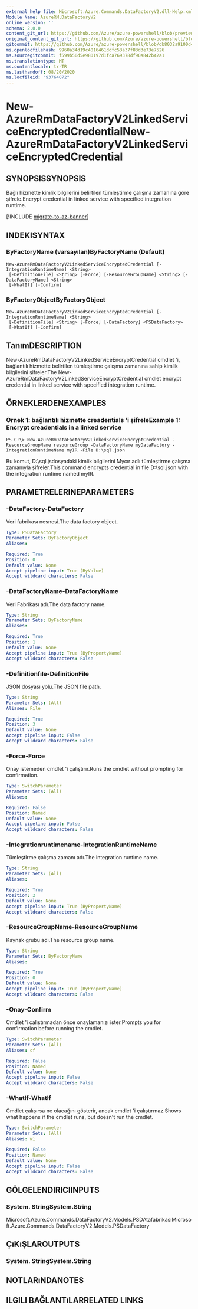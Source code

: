 ```yaml
---
external help file: Microsoft.Azure.Commands.DataFactoryV2.dll-Help.xml
Module Name: AzureRM.DataFactoryV2
online version: ''
schema: 2.0.0
content_git_url: https://github.com/Azure/azure-powershell/blob/preview/src/ResourceManager/DataFactories/Commands.DataFactoryV2/help/New-AzureRmDataFactoryV2LinkedServiceEncryptedCredential.md
original_content_git_url: https://github.com/Azure/azure-powershell/blob/preview/src/ResourceManager/DataFactories/Commands.DataFactoryV2/help/New-AzureRmDataFactoryV2LinkedServiceEncryptedCredential.md
gitcommit: https://github.com/Azure/azure-powershell/blob/db8032a9100d47fd3aa4248c7807d8e0bb538e83
ms.openlocfilehash: 9960a34d19c4016461ddfc53a37f83d3e73e7526
ms.sourcegitcommit: f599b50d5e980197d1fca769378df90a842b42a1
ms.translationtype: MT
ms.contentlocale: tr-TR
ms.lasthandoff: 08/20/2020
ms.locfileid: "93764072"
---
```

# <span data-ttu-id="01c3d-101">New-AzureRmDataFactoryV2LinkedServiceEncryptedCredential</span><span class="sxs-lookup"><span data-stu-id="01c3d-101">New-AzureRmDataFactoryV2LinkedServiceEncryptedCredential</span></span>

## <span data-ttu-id="01c3d-102">SYNOPSIS</span><span class="sxs-lookup"><span data-stu-id="01c3d-102">SYNOPSIS</span></span>
<span data-ttu-id="01c3d-103">Bağlı hizmette kimlik bilgilerini belirtilen tümleştirme çalışma zamanına göre şifrele.</span><span class="sxs-lookup"><span data-stu-id="01c3d-103">Encrypt credential in linked service with specified integration runtime.</span></span>

[!INCLUDE [migrate-to-az-banner](../../includes/migrate-to-az-banner.md)]

## <span data-ttu-id="01c3d-104">INDEKI</span><span class="sxs-lookup"><span data-stu-id="01c3d-104">SYNTAX</span></span>

### <span data-ttu-id="01c3d-105">ByFactoryName (varsayılan)</span><span class="sxs-lookup"><span data-stu-id="01c3d-105">ByFactoryName (Default)</span></span>
```
New-AzureRmDataFactoryV2LinkedServiceEncryptedCredential [-IntegrationRuntimeName] <String>
 [-DefinitionFile] <String> [-Force] [-ResourceGroupName] <String> [-DataFactoryName] <String>
 [-WhatIf] [-Confirm]
```

### <span data-ttu-id="01c3d-106">ByFactoryObject</span><span class="sxs-lookup"><span data-stu-id="01c3d-106">ByFactoryObject</span></span>
```
New-AzureRmDataFactoryV2LinkedServiceEncryptedCredential [-IntegrationRuntimeName] <String>
 [-DefinitionFile] <String> [-Force] [-DataFactory] <PSDataFactory>
 [-WhatIf] [-Confirm]
```

## <span data-ttu-id="01c3d-107">Tanım</span><span class="sxs-lookup"><span data-stu-id="01c3d-107">DESCRIPTION</span></span>
<span data-ttu-id="01c3d-108">New-AzureRmDataFactoryV2LinkedServiceEncryptCredential cmdlet 'i, bağlantılı hizmette belirtilen tümleştirme çalışma zamanına sahip kimlik bilgilerini şifreler.</span><span class="sxs-lookup"><span data-stu-id="01c3d-108">The New-AzureRmDataFactoryV2LinkedServiceEncryptCredential cmdlet encrypt credential in linked service with specified integration runtime.</span></span>

## <span data-ttu-id="01c3d-109">ÖRNEKLERDEN</span><span class="sxs-lookup"><span data-stu-id="01c3d-109">EXAMPLES</span></span>

### <span data-ttu-id="01c3d-110">Örnek 1: bağlantılı hizmette creadentials 'i şifrele</span><span class="sxs-lookup"><span data-stu-id="01c3d-110">Example 1: Encrypt creadentials in a linked service</span></span>
```
PS C:\> New-AzureRmDataFactoryV2LinkedServiceEncryptCredential -ResourceGroupName resourceGroup -DataFactoryName myDataFactory -IntegrationRuntimeName myIR -File D:\sql.json
```

<span data-ttu-id="01c3d-111">Bu komut, D:\sql.jsdosyadaki kimlik bilgilerini Mycır adlı tümleştirme çalışma zamanıyla şifreler.</span><span class="sxs-lookup"><span data-stu-id="01c3d-111">This command encrypts credential in file D:\sql.json with the integration runtime named myIR.</span></span>

## <span data-ttu-id="01c3d-112">PARAMETRELERINE</span><span class="sxs-lookup"><span data-stu-id="01c3d-112">PARAMETERS</span></span>

### <span data-ttu-id="01c3d-113">-DataFactory</span><span class="sxs-lookup"><span data-stu-id="01c3d-113">-DataFactory</span></span>
<span data-ttu-id="01c3d-114">Veri fabrikası nesnesi.</span><span class="sxs-lookup"><span data-stu-id="01c3d-114">The data factory object.</span></span>

```yaml
Type: PSDataFactory
Parameter Sets: ByFactoryObject
Aliases: 

Required: True
Position: 0
Default value: None
Accept pipeline input: True (ByValue)
Accept wildcard characters: False
```

### <span data-ttu-id="01c3d-115">-DataFactoryName</span><span class="sxs-lookup"><span data-stu-id="01c3d-115">-DataFactoryName</span></span>
<span data-ttu-id="01c3d-116">Veri Fabrikası adı.</span><span class="sxs-lookup"><span data-stu-id="01c3d-116">The data factory name.</span></span>

```yaml
Type: String
Parameter Sets: ByFactoryName
Aliases: 

Required: True
Position: 1
Default value: None
Accept pipeline input: True (ByPropertyName)
Accept wildcard characters: False
```

### <span data-ttu-id="01c3d-117">-Definitionfıle</span><span class="sxs-lookup"><span data-stu-id="01c3d-117">-DefinitionFile</span></span>
<span data-ttu-id="01c3d-118">JSON dosyası yolu.</span><span class="sxs-lookup"><span data-stu-id="01c3d-118">The JSON file path.</span></span>

```yaml
Type: String
Parameter Sets: (All)
Aliases: File

Required: True
Position: 3
Default value: None
Accept pipeline input: False
Accept wildcard characters: False
```

### <span data-ttu-id="01c3d-119">-Force</span><span class="sxs-lookup"><span data-stu-id="01c3d-119">-Force</span></span>
<span data-ttu-id="01c3d-120">Onay istemeden cmdlet 'i çalıştırır.</span><span class="sxs-lookup"><span data-stu-id="01c3d-120">Runs the cmdlet without prompting for confirmation.</span></span>

```yaml
Type: SwitchParameter
Parameter Sets: (All)
Aliases: 

Required: False
Position: Named
Default value: None
Accept pipeline input: False
Accept wildcard characters: False
```

### <span data-ttu-id="01c3d-121">-Integrationruntimename</span><span class="sxs-lookup"><span data-stu-id="01c3d-121">-IntegrationRuntimeName</span></span>
<span data-ttu-id="01c3d-122">Tümleştirme çalışma zamanı adı.</span><span class="sxs-lookup"><span data-stu-id="01c3d-122">The integration runtime name.</span></span>

```yaml
Type: String
Parameter Sets: (All)
Aliases: 

Required: True
Position: 2
Default value: None
Accept pipeline input: True (ByPropertyName)
Accept wildcard characters: False
```

### <span data-ttu-id="01c3d-123">-ResourceGroupName</span><span class="sxs-lookup"><span data-stu-id="01c3d-123">-ResourceGroupName</span></span>
<span data-ttu-id="01c3d-124">Kaynak grubu adı.</span><span class="sxs-lookup"><span data-stu-id="01c3d-124">The resource group name.</span></span>

```yaml
Type: String
Parameter Sets: ByFactoryName
Aliases: 

Required: True
Position: 0
Default value: None
Accept pipeline input: True (ByPropertyName)
Accept wildcard characters: False
```

### <span data-ttu-id="01c3d-125">-Onay</span><span class="sxs-lookup"><span data-stu-id="01c3d-125">-Confirm</span></span>
<span data-ttu-id="01c3d-126">Cmdlet 'i çalıştırmadan önce onaylamanızı ister.</span><span class="sxs-lookup"><span data-stu-id="01c3d-126">Prompts you for confirmation before running the cmdlet.</span></span>

```yaml
Type: SwitchParameter
Parameter Sets: (All)
Aliases: cf

Required: False
Position: Named
Default value: None
Accept pipeline input: False
Accept wildcard characters: False
```

### <span data-ttu-id="01c3d-127">-WhatIf</span><span class="sxs-lookup"><span data-stu-id="01c3d-127">-WhatIf</span></span>
<span data-ttu-id="01c3d-128">Cmdlet çalışırsa ne olacağını gösterir, ancak cmdlet 'i çalıştırmaz.</span><span class="sxs-lookup"><span data-stu-id="01c3d-128">Shows what happens if the cmdlet runs, but doesn't run the cmdlet.</span></span>

```yaml
Type: SwitchParameter
Parameter Sets: (All)
Aliases: wi

Required: False
Position: Named
Default value: None
Accept pipeline input: False
Accept wildcard characters: False
```

## <span data-ttu-id="01c3d-129">GÖLGELENDIRICI</span><span class="sxs-lookup"><span data-stu-id="01c3d-129">INPUTS</span></span>

### <span data-ttu-id="01c3d-130">System. String</span><span class="sxs-lookup"><span data-stu-id="01c3d-130">System.String</span></span>
<span data-ttu-id="01c3d-131">Microsoft.Azure.Commands.DataFactoryV2.Models.PSDAtafabrikası</span><span class="sxs-lookup"><span data-stu-id="01c3d-131">Microsoft.Azure.Commands.DataFactoryV2.Models.PSDataFactory</span></span>


## <span data-ttu-id="01c3d-132">ÇıKıŞLAR</span><span class="sxs-lookup"><span data-stu-id="01c3d-132">OUTPUTS</span></span>

### <span data-ttu-id="01c3d-133">System. String</span><span class="sxs-lookup"><span data-stu-id="01c3d-133">System.String</span></span>


## <span data-ttu-id="01c3d-134">NOTLARıNDA</span><span class="sxs-lookup"><span data-stu-id="01c3d-134">NOTES</span></span>

## <span data-ttu-id="01c3d-135">ILGILI BAĞLANTıLAR</span><span class="sxs-lookup"><span data-stu-id="01c3d-135">RELATED LINKS</span></span>

